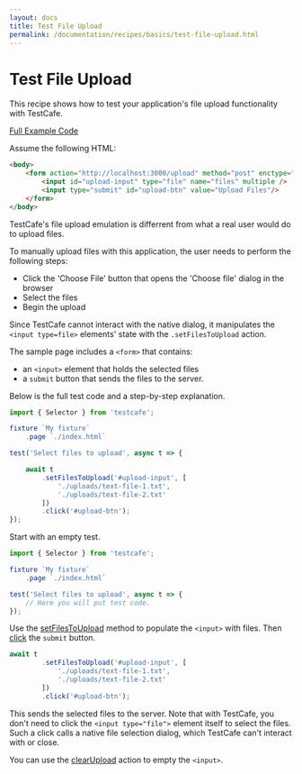 ```yaml
---
layout: docs
title: Test File Upload
permalink: /documentation/recipes/basics/test-file-upload.html
---
```

# Test File Upload

This recipe shows how to test your application's file upload functionality with TestCafe.

[Full Example Code](https://github.com/DevExpress/testcafe-examples/tree/master/examples/upload-files)

Assume the following HTML:

```html
<body>
    <form action="http://localhost:3000/upload" method="post" enctype="multipart/form-data">
        <input id="upload-input" type="file" name="files" multiple />
        <input type="submit" id="upload-btn" value="Upload Files"/>
    </form>
</body>
```

TestCafe's file upload emulation is differrent from what a real user would do to upload files.

To manually upload files with this application, the user needs to perform the following steps:

* Click the 'Choose File' button that opens the 'Choose file' dialog in the browser
* Select the files
* Begin the upload

Since TestCafe cannot interact with the native dialog, it manipulates the `<input type=file>` elements' state with the `.setFilesToUpload` action.

The sample page includes a `<form>` that contains:

* an `<input>` element that holds the selected files
* a `submit` button that sends the files to the server.

Below is the full test code and a step-by-step explanation.

```js
import { Selector } from 'testcafe';

fixture `My fixture`
    .page `./index.html`

test('Select files to upload', async t => {

    await t
        .setFilesToUpload('#upload-input', [
            './uploads/text-file-1.txt',
            './uploads/text-file-2.txt'
        ])
        .click('#upload-btn');
});
```

Start with an empty test.

```js
import { Selector } from 'testcafe';

fixture `My fixture`
    .page `./index.html`

test('Select files to upload', async t => {
    // Here you will put test code.
});
```

Use the [setFilesToUpload](../../reference/test-api/testcontroller/setfilestoupload.md) method to populate the `<input>` with files. Then [click](../../reference/test-api/testcontroller/click.md) the `submit` button.

```js
await t
        .setFilesToUpload('#upload-input', [
            './uploads/text-file-1.txt',
            './uploads/text-file-2.txt'
        ])
        .click('#upload-btn');
```

This sends the selected files to the server. Note that with TestCafe, you don't need to click the `<input type="file">` element itself to select the files. Such a click calls a native file selection dialog, which TestCafe can't interact with or close.

You can use the [clearUpload](../../reference/test-api/testcontroller/clearupload.md) action to empty the `<input>`.
